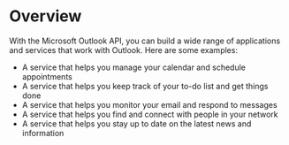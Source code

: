 # Overview

With the Microsoft Outlook API, you can build a wide range of applications and
services that work with Outlook. Here are some examples:

- A service that helps you manage your calendar and schedule appointments
- A service that helps you keep track of your to-do list and get things done
- A service that helps you monitor your email and respond to messages
- A service that helps you find and connect with people in your network
- A service that helps you stay up to date on the latest news and information
